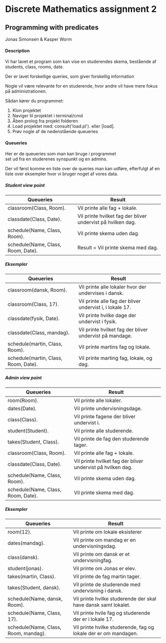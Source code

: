 # Discrete Mathematics assignment 2
## Programming with predicates

Jonas Simonsen & Kasper Worm

#### Description 
Vi har lavet et program som kan vise en studerendes skema,
bestående af students, class, rooms, date. <br/>

Der er lavet forskellige queries, som giver forskellig information

Nogle vil være relevante for en studerende, hvor andre vil have mere fokus på administrationen.

Sådan kører du programmet:
1. Klon projektet
2. Naviger til projektet i terminal/cmd
3. Åben prolog fra projekt folderen
4. Load projektet med: consult('load.pl'). eller [load].
5. Prøv nogle af de nedenstående queueries

#### Queueries
Her er de queueries som man kan bruge i programmet <br>
set ud fra en studerenes synspunkt og en admins.

Der vil først komme en liste over de queries man kan udføre,
efterfulgt af en liste over eksempler hvor vi bruger noget af vores data.

##### Student view point

| Queueries     | Result        |
| ------------- | ------------- |
| classroom(Class, Room).               | Vil printe alle fag + lokale.                                    |
| classdate(Class, Date).               | Vil printe hvilket fag der bliver undervist på hvilken dag.      |
| schedule(Name, Class, Room).          | Vil printe skema uden dag.                                       |
| schedule(Name, Class, Room, Date).    | Result = Vil printe skema med dag.                               |

##### Eksempler

| Queueries     | Result        |
| ------------- | ------------- |
| classroom(dansk, Room).               | Vil printe alle lokaler hvor der undervises i dansk.             |
| classroom(Class, 17).                 | Vil printe alle fag der bliver undervist i, i lokale 17.         |
| classdate(fysik, Date).               | Vil printe hvilke dage der undervist i fysik.                    |
| classdate(Class, mandag).             | Vil printe hvilket fag der bliver undervist på mandage.          |
| schedule(martin, Class, Room).        | Vil printe martins fag og lokale.                                |
| schedule(martin, Class, Room, Date).  | Vil printe marting fag, lokale, og dag.                          |


##### Admin view point

| Queueries     | Result        |
| ------------- | ------------- |
| room(Room).                           | Vil printe alle lokaler.             				   |
| dates(Date).                          | Vil printe undervisningsdage.        				   |
| class(Class).                         | Vil printe fagene der bliver undervist i.                  	   |
| student(Student).                     | Vil printe alle studerende.       				   |
| takes(Student, Class).                | Vil printe de fag den studerende tager.                          |
| classroom(Class, Room).   	        | Vil printe alle fag + lokale.                        		   |
| classdate(Class, Date).               | Vil printe hvilket fag der bliver undervist på hvilken dag.      |
| schedule(Name, Class, Room).          | Vil printe skema uden dag.                        		   |
| schedule(Name, Class, Room, Date).    | Vil printe skema med dag.                       		   |

##### Eksempler

| Queueries     | Result        |
| ------------- | ------------- |
| room(12).              		| Vil printe om lokale eksisterer            			   |
| dates(mandag).             		| Vil printe om mandag er en undervisningsdag.           	   |
| class(dansk).               		| Vil printe om dansk er et undervisningfag.             	   |
| student(jonas).              		| Vil printe om Jonas er elev.            		 	   |
| takes(martin, Class).   		| Vil printe de fag martin tager.          			   |
| takes(Student, dansk).  		| Vil printe de studerende med undervisning i dansk.         	   |
| schedule(Name, dansk, Room).  	| Vil printe hvilke studerende der skal have dansk samt lokalet.   |
| schedule(Name, Class, 17).    	| Vil printe hvile fag og studerende der er i lokale 17.           |
| schedule(Name, Class, Room, mandag).  | Vil printe hvilke studerende, fag og lokale der er om mandagen.  |
